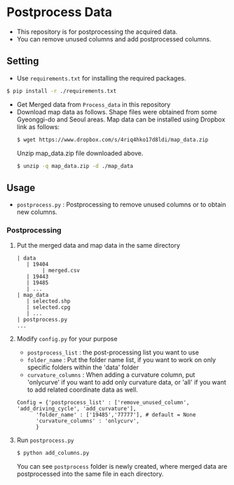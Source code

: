 # Postprocess Data
- This repository is for postprocessing the acquired data.
- You can remove unused columns and add postprocessed columns.


## Setting
- Use `requirements.txt` for installing the required packages.

``` bash
$ pip install -r ./requirements.txt
```

- Get Merged data from `Process_data` in this repository
- Download map data as follows. Shape files were obtained from some Gyeonggi-do and Seoul areas.
    Map data can be installed using Dropbox link as follows:
    ``` bash
    $ wget https://www.dropbox.com/s/4riq4hko17d8ldi/map_data.zip
    ```
    Unzip map_data.zip file downloaded above.
    ``` bash
    $ unzip -q map_data.zip -d ./map_data
    ```

## Usage
- `postprocess.py` : Postprocessing to remove unused columns or to obtain new columns.
    
### Postprocessing
1. Put the merged data and map data in the same directory
    ```
    | data
       | 19404
            | merged.csv 
       | 19443
       | 19485
       | ...
    | map_data
       | selected.shp
       | selected.cpg
       | ...
    | postprocess.py
    ...
    ```
2. Modify `config.py` for your purpose
    - `postprocess_list` : the post-processing list you want to use
    - `folder_name` : Put the folder name list, if you want to work on only specific folders within the 'data' folder
    - `curvature_columns` : When adding a curvature column, put 'onlycurve' if you want to add only curvature data, or 'all' if you want to add related coordinate data as well.

    ```
    Config = {'postprocess_list' : ['remove_unused_column', 'add_driving_cycle', 'add_curvature'],
          'folder_name' : ['19485','77777'], # default = None
          'curvature_columns' : 'onlycurv',
          }
    ```
4. Run `postprocess.py`
    ``` bash
    $ python add_columns.py
    ```
    You can see `postprocess` folder is newly created, where merged data are postprocessed into the same file in each directory.
